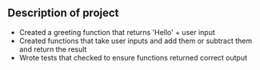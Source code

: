 ## Description of project
  * Created a greeting function that returns 'Hello' + user input
  * Created functions that take user inputs and add them or subtract them and return the result
  * Wrote tests that checked to ensure functions returned correct output
